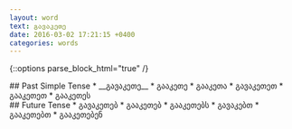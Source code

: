 ```yaml
---
layout: word
text: გავაკეთე
date: 2016-03-02 17:21:15 +0400
categories: words
---
```


{::options parse_block_html="true" /}

<section class='verb-block'>
## Past Simple Tense
* __გავაკეთე__
* გააკეთე
* გააკეთა
* გავაკეთეთ
* გააკეთეთ
* გააკეთეს
</section>

<section class='verb-block is-collapsed'>
## Future Tense
* გავაკეთებ
* გააკეთებ
* გააკეთებს
* გავაკებთ
* გააკეთებთ
* გააკეთებენ
</section>
